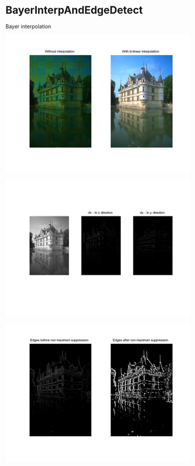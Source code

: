 # BayerInterpAndEdgeDetect
Bayer interpolation

![Bayer interpolation](https://raw.githubusercontent.com/harshkn/BayerInterpAndEdgeDetect/master/bayer-interp.png)

![Edge detection - Derivatives](https://raw.githubusercontent.com/harshkn/BayerInterpAndEdgeDetect/master/edge-orig-deiv.png)

![Edge detection - Result after Non maximum supression](https://raw.githubusercontent.com/harshkn/BayerInterpAndEdgeDetect/master/edge-result.png)
